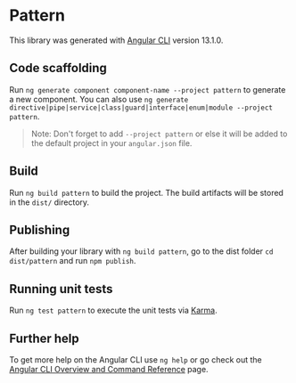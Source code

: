 # Pattern

This library was generated with [Angular CLI](https://github.com/angular/angular-cli) version 13.1.0.

## Code scaffolding

Run `ng generate component component-name --project pattern` to generate a new component. You can also use `ng generate directive|pipe|service|class|guard|interface|enum|module --project pattern`.
> Note: Don't forget to add `--project pattern` or else it will be added to the default project in your `angular.json` file. 

## Build

Run `ng build pattern` to build the project. The build artifacts will be stored in the `dist/` directory.

## Publishing

After building your library with `ng build pattern`, go to the dist folder `cd dist/pattern` and run `npm publish`.

## Running unit tests

Run `ng test pattern` to execute the unit tests via [Karma](https://karma-runner.github.io).

## Further help

To get more help on the Angular CLI use `ng help` or go check out the [Angular CLI Overview and Command Reference](https://angular.io/cli) page.
